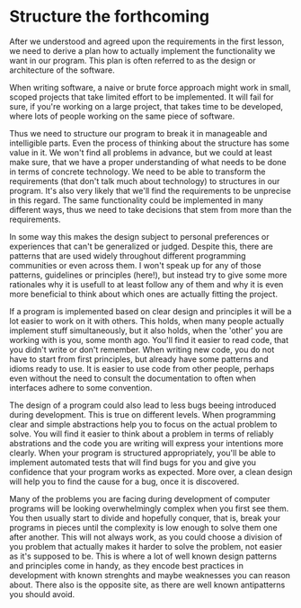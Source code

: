 Structure the forthcoming 
=========================

After we understood and agreed upon the requirements in the first lesson, we
need to derive a plan how to actually implement the functionality we want in our 
program. This plan is often referred to as the design or architecture of the 
software.

When writing software, a naive or brute force approach might work in small, scoped 
projects that take limited effort to be implemented. It will fail for sure, if 
you're working on a large project, that takes time to be developed, where lots of
people working on the same piece of software.

Thus we need to structure our program to break it in manageable and intelligible
parts. Even the process of thinking about the structure has some value in it. We
won't find all problems in advance, but we could at least make sure, that we have
a proper understanding of what needs to be done in terms of concrete technology.
We need to be able to transform the requirements (that don't talk much about 
technology) to structures in our program. It's also very likely that we'll find 
the requirements to be unprecise in this regard. The same functionality could 
be implemented in many different ways, thus we need to take decisions that stem
from more than the requirements. 

In some way this makes the design subject to personal preferences or experiences
that can't be generalized or judged. Despite this, there are patterns that are 
used widely throughout different programming communities or even across them. I
won't speak up for any of those patterns, guidelines or principles (here!), but
instead try to give some more rationales why it is usefull to at least follow any 
of them and why it is even more beneficial to think about which ones are actually
fitting the project.

If a program is implemented based on clear design and principles it will be a 
lot easier to work on it with others. This holds, when many people actually
implement stuff simultaneously, but it also holds, when the 'other' you are
working with is you, some month ago. You'll find it easier to read code, that
you didn't write or don't remember. When writing new code, you do not have to
start from first principles, but already have some patterns and idioms ready to
use. It is easier to use code from other people, perhaps even without the need
to consult the documentation to often when interfaces adhere to some convention.

The design of a program could also lead to less bugs beeing introduced during
development. This is true on different levels. When programming clear and simple
abstractions help you to focus on the actual problem to solve. You will find it
easier to think about a problem in terms of reliably abstrations and the code
you are writing will express your intentions more clearly. When your program is
structured appropriately, you'll be able to implement automated tests that will
find bugs for you and give you confidence that your program works as expected.
More over, a clean design will help you to find the cause for a bug, once it is
discovered.

Many of the problems you are facing during development of computer programs will
be looking overwhelmingly complex when you first see them. You then usually start
to divide and hopefully conquer, that is, break your programs in pieces until the
complexity is low enough to solve them one after another. This will not always 
work, as you could choose a division of you problem that actually makes it harder
to solve the problem, not easier as it's supposed to be. This is where a lot of
well known design patterns and principles come in handy, as they encode best 
practices in development with known strenghts and maybe weaknesses you can reason
about. There also is the opposite site, as there are well known antipatterns you 
should avoid.

